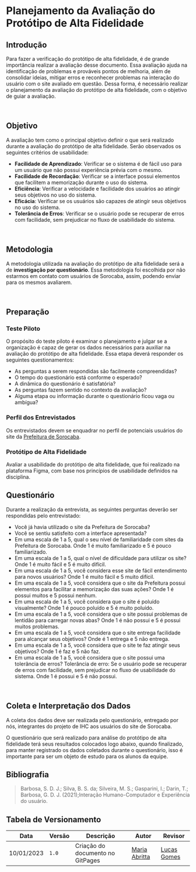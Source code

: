 # Planejamento da Avaliação do Protótipo de Alta Fidelidade

## Introdução
Para fazer a verificação do protótipo de alta fidelidade, é de grande importância realizar a avaliação desse documento. Essa avaliação ajuda na identificação de problemas e prováveis pontos de melhoria, além de consolidar ideias, mitigar erros e reconhecer problemas na interação do usuário com o site avaliado em questão. Dessa forma, é necessário realizar o planejamento da avaliação do protótipo de alta fidelidade, com o objetivo de guiar a avaliação.

<br>

## Objetivo
A avaliação tem como o principal objetivo definir o que será realizado durante a avaliação do protótipo de alta fidelidade. Serão observados os seguintes critérios de usabilidade: <br>
* **Facilidade de Aprendizado**: Verificar se o sistema é de fácil uso para um usuário que não possui experiência prévia com o mesmo.
* **Facilidade de Recordação**: Verificar se a interface possui elementos que facilitem a memorização durante o uso do sistema.
* **Eficiência**: Verificar a velocidade e facilidade dos usuários ao atingir seus objetivos no uso do sistema.
* **Eficácia**: Verificar se os usuários são capazes de atingir seus objetivos no uso do sistema.
* **Tolerância de Erros**: Verificar se o usuário pode se recuperar de erros com facilidade, sem prejudicar no fluxo de usabilidade do sistema.

<br>

## Metodologia
A metodologia utilizada na avaliação do protótipo de alta fidelidade será a de **investigação por questionário**. Essa metodologia foi escolhida por não estarmos em contato com usuários de Sorocaba, assim, podendo enviar para os mesmos avaliarem.

<br>

## Preparação
### Teste Piloto
O propósito do teste piloto é examinar o planejamento e julgar se a organização é capaz de gerar os dados necessários para auxiliar na avaliação do protótipo de alta fidelidade. Essa etapa deverá responder os seguintes questionamentos:
* As perguntas a serem respondidas são facilmente compreendidas?
* O tempo do questionário está conforme o esperado?
* A dinâmica do questionário é satisfatória?
* As perguntas fazem sentido no contexto da avaliação?
* Alguma etapa ou informação durante o questionário ficou vaga ou ambígua?

### Perfil dos Entrevistados
Os entrevistados devem se enquadrar no perfil de potenciais usuários do site da [Prefeitura de Sorocaba](https://www.sorocaba.sp.gov.br/).

### Protótipo de Alta Fidelidade
Avaliar a usabilidade do protótipo de alta fidelidade, que foi realizado na plataforma Figma, com base nos princípios de usabilidade definidos na disciplina.

## Questionário
Durante a realização da entrevista, as seguintes perguntas deverão ser respondidas pelo entrevistado:

* Você já havia utilizado o site da Prefeitura de Sorocaba?
* Você se sentiu satisfeito com a interface apresentada?
* Em uma escala de 1 a 5, qual o seu nível de familiaridade com sites da Prefeitura de Sorocaba. Onde 1 é muito familiarizado e 5 é pouco familiarizado.
* Em uma escala de 1 a 5, qual o nível de dificuldade para utilizar os site? Onde 1 é muito fácil e 5 é muito difícil.
* Em uma escala de 1 a 5, você considera esse site de fácil entendimento para novos usuários? Onde 1 é muito fácil e 5 muito difícil.
* Em uma escala de 1 a 5, você considera que o site da Prefeitura possui elementos para facilitar a memorização das suas ações? Onde 1 é possui muitos e 5 possui nenhum.
* Em uma escala de 1 a 5, você considera que o site é poluído visualmente? Onde 1 é pouco poluído e 5 é muito poluído.
* Em uma escala de 1 a 5, você considera que o site possui problemas de lentidão para carregar novas abas? Onde 1 é não possui e 5 é possui muitos problemas.
* Em uma escala de 1 a 5, você considera que o site entrega facilidade para alcançar seus objetivos? Onde é 1 entrega e 5 não entrega.
* Em uma escala de 1 a 5, você considera que o site te faz atingir seus objetivos? Onde 1 é faz e 5 não faz.
* Em uma escala de 1 a 5, você considera que o site possui uma tolerância de erros? Tolerância de erro: Se o usuário pode se recuperar de erros com facilidade, sem prejudicar no fluxo de usabilidade do sistema. Onde 1 é possui e 5 é não possui.

<br>

## Coleta e Interpretação dos Dados

A coleta dos dados deve ser realizada pelo questionário, entregado por nós, integrantes do projeto de IHC aos usuários do site de Sorocaba.

O questionário que será realizado para análise do protótipo de alta fidelidade terá seus resultados colocados logo abaixo, quando finalizado, para manter registrado os dados coletados durante o questionário, isso é importante para ser um objeto de estudo para os alunos da equipe.

## Bibliografia
> Barbosa, S. D. J.; Silva, B. S. da; Silveira, M. S.; Gasparini, I.; Darin, T.; Barbosa, G. D. J. (2021);Interação Humano-Computador e Experiência do usuário.

## Tabela de Versionamento

| Data | Versão | Descrição | Autor | Revisor |
| ---- | ------ | --------- | ----- | ------- |
| 10/01/2023 | `1.0`  | Criação do documento no GitPages | [Maria Abritta](https://github.com/MariaAbritta) | [Lucas Gomes](https://github.com/Neitan2001) | 








